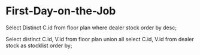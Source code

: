 # First-Day-on-the-Job

Select Distinct C.id
from floor plan
where dealer stock
order by desc;


Select distinct C.id, V.id
from floor plan
union all 
select C.id, V.id
from dealer stock
as stocklist
order by;
